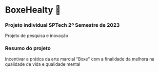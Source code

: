 <h1>BoxeHealty 🥊</h1>
<h3>Projeto individual SPTech 2º Semestre de 2023</h3>
<p>Projeto de pesquisa e inovação</p>

<h3>Resumo do projeto</h3>
<p>Incentivar a prática da arte marcial "Boxe" com a finalidade da melhora na qualidade de vida e qualidade mental</p>
